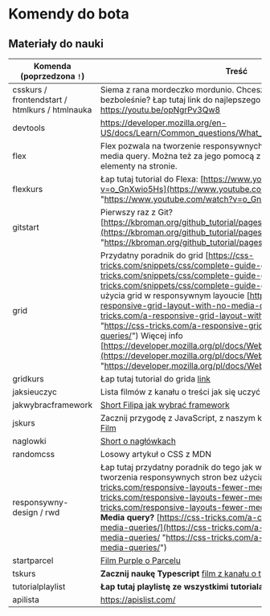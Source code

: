 # Komendy do bota

## Materiały do nauki

| Komenda (poprzedzona `!`)                      | Treść                                                                                                                                                                                                                                                                                                                                                                                                                                                                                                                                                                                                                                                              | Opis | Autor treści/kursu |
| ---------------------------------------------- | ------------------------------------------------------------------------------------------------------------------------------------------------------------------------------------------------------------------------------------------------------------------------------------------------------------------------------------------------------------------------------------------------------------------------------------------------------------------------------------------------------------------------------------------------------------------------------------------------------------------------------------------------------------------ | ---- | ------------------ |
| csskurs / frontendstart / htmlkurs / htmlnauka | Siema z rana mordeczko mordunio. Chcesz się nauczyć HTML szybko i bezboleśnie? Łap tutaj link do najlepszego poradnika na świecie https://youtu.be/opNgrPv3Qw8                                                                                                                                                                                                                                                                                                                                                                                                                                                                                                     |      |                    |
| devtools                                       | https://developer.mozilla.org/en-US/docs/Learn/Common_questions/What_are_browser_developer_tools                                                                                                                                                                                                                                                                                                                                                                                                                                                                                                                                                                   |      |                    |
| flex                                           | Flex pozwala na tworzenie responsywnych elementów bez używania media query. Można też za jego pomocą z łatwością pozycjonować elementy na stronie.                                                                                                                                                                                                                                                                                                                                                                                                                                                                                                                 |      |                    |
| flexkurs                                       | Łap tutaj tutorial do Flexa: [https://www.youtube.com/watch?v=o_GnXwio5Hs](https://www.youtube.com/watch?v=o_GnXwio5Hs "https://www.youtube.com/watch?v=o_GnXwio5Hs")                                                                                                                                                                                                                                                                                                                                                                                                                                                                                              |      |                    |
| gitstart                                       | Pierwszy raz z Git? [https://kbroman.org/github_tutorial/pages/first_time.html](https://kbroman.org/github_tutorial/pages/first_time.html "https://kbroman.org/github_tutorial/pages/first_time.html")                                                                                                                                                                                                                                                                                                                                                                                                                                                             |      |                    |
| grid                                           | Przydatny poradnik do grid [https://css-tricks.com/snippets/css/complete-guide-grid/](https://css-tricks.com/snippets/css/complete-guide-grid/ "https://css-tricks.com/snippets/css/complete-guide-grid/") Prosty przykład użycia grid w responsywnym layoucie [https://css-tricks.com/a-responsive-grid-layout-with-no-media-queries/](https://css-tricks.com/a-responsive-grid-layout-with-no-media-queries/ "https://css-tricks.com/a-responsive-grid-layout-with-no-media-queries/") Więcej info [https://developer.mozilla.org/pl/docs/Web/CSS/grid](https://developer.mozilla.org/pl/docs/Web/CSS/grid "https://developer.mozilla.org/pl/docs/Web/CSS/grid") |      |                    |
| gridkurs                                       | Łap tutaj tutorial do grida [link](https://www.youtube.com/watch?v=HaDYXVqbJcw "https://www.youtube.com/watch?v=HaDYXVqbJcw")                                                                                                                                                                                                                                                                                                                                                                                                                                                                                                                                      |      |                    |
| jaksieuczyc                                    | Lista filmów z kanału o treści jak się uczyć                                                                                                                                                                                                                                                                                                                                                                                                                                                                                                                                                                                                                       |      |                    |
| jakwybracframework                             | [Short Filipa jak wybrać framework](https://www.youtube.com/shorts/nC0RssQABmc "https://www.youtube.com/shorts/nC0RssQABmc")                                                                                                                                                                                                                                                                                                                                                                                                                                                                                                                                       |      | Filip                   |
| jskurs                                         | Zacznij przygodę z JavaScript, z naszym kursem **"JavaScript od zera"**! [Film](https://youtu.be/n-cW9HzpnRk "https://youtu.be/n-cW9HzpnRk")                                                                                                                                                                                                                                                                                                                                                                                                                                                                                                                       |      | Filip                   |
| naglowki                                       | [Short o nagłówkach](https://youtu.be/NMAthgiNoB0 "https://youtu.be/NMAthgiNoB0")                                                                                                                                                                                                                                                                                                                                                                                                                                                                                                                                                                                  |      |                    |
| randomcss                                      | Losowy artykuł o CSS z MDN                                                                                                                                                                                                                                                                                                                                                                                                                                                                                                                                                                                                                                         |      |                    |
| responsywny-design / rwd                       | Łap tutaj przydatny poradnik do tego jak wykorzystywać **grid** i **flex** do tworzenia responsywnych stron bez użycia `@media` [https://css-tricks.com/responsive-layouts-fewer-media-queries/](https://css-tricks.com/responsive-layouts-fewer-media-queries/ "https://css-tricks.com/responsive-layouts-fewer-media-queries/") **Jak używać Media query?** [https://css-tricks.com/a-complete-guide-to-css-media-queries/](https://css-tricks.com/a-complete-guide-to-css-media-queries/ "https://css-tricks.com/a-complete-guide-to-css-media-queries/")                                                                                                       |      |                    |
| startparcel                                    | [Film Purple o Parcelu](https://youtu.be/wmrkvFCbyo0 "https://youtu.be/wmrkvFCbyo0")                                                                                                                                                                                                                                                                                                                                                                                                                                                                                                                                                                               |      |                    |
| tskurs                                         | **Zacznij naukę Typescript** [film z kanału o typescript](https://www.youtube.com/watch?v=5CBZ6DymX0Y "https://www.youtube.com/watch?v=5CBZ6DymX0Y")                                                                                                                                                                                                                                                                                                                                                                                                                                                                                                                |      |                    |
| tutorialplaylist                               | **Łap tutaj playlistę ze wszystkimi tutorialami z kanału** [link](https://youtube.com/playlist?list=PLvyZdqt1XP-mTCMGwzvU_HXocIRGCX_fV "https://youtube.com/playlist?list=PLvyZdqt1XP-mTCMGwzvU_HXocIRGCX_fV")                                                                                                                                                                                                                                                                                                                                                                                                                                                     |      |                    |
| apilista                                       |https://apislist.com/| | |
